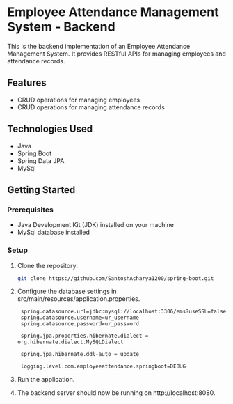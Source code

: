 # Employee Attendance Management System - Backend

This is the backend implementation of an Employee Attendance Management System. It provides RESTful APIs for managing employees and attendance records.

## Features

- CRUD operations for managing employees
- CRUD operations for managing attendance records


## Technologies Used

- Java
- Spring Boot
- Spring Data JPA
- MySql

## Getting Started

### Prerequisites

- Java Development Kit (JDK) installed on your machine
- MySql database installed 


### Setup

1. Clone the repository:

   ```bash
   git clone https://github.com/SantoshAcharya1200/spring-boot.git
   ```

2. Configure the database settings in src/main/resources/application.properties.
     ```
      spring.datasource.url=jdbc:mysql://localhost:3306/ems?useSSL=false
      spring.datasource.username=ur_username
      spring.datasource.password=ur_password

      spring.jpa.properties.hibernate.dialect = org.hibernate.dialect.MySQLDialect

      spring.jpa.hibernate.ddl-auto = update

      logging.level.com.employeeattendance.springboot=DEBUG
     ```
3. Run the application.
4. The backend server should now be running on http://localhost:8080.
